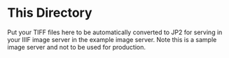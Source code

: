 # This Directory

Put your TIFF files here to be automatically converted to JP2 for serving in your IIIF image server in the
example image server. Note this is a sample image server and not to be used for production. 
